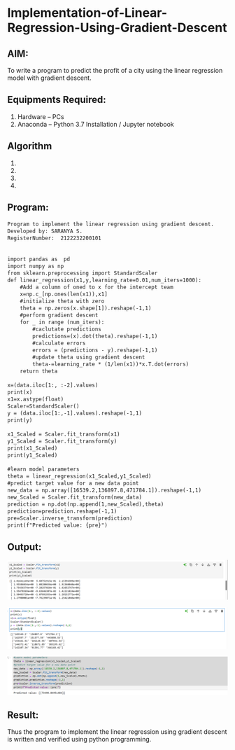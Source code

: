 # Implementation-of-Linear-Regression-Using-Gradient-Descent

## AIM:
To write a program to predict the profit of a city using the linear regression model with gradient descent.

## Equipments Required:
1. Hardware – PCs
2. Anaconda – Python 3.7 Installation / Jupyter notebook

## Algorithm
1. 
2. 
3. 
4. 

## Program:
```
Program to implement the linear regression using gradient descent.
Developed by: SARANYA S.
RegisterNumber:  2122232200101


import pandas as  pd
import numpy as np
from sklearn.preprocessing import StandardScaler
def linear_regression(x1,y,learning_rate=0.01,num_iters=1000):
    #Add a column of oned to x for the intercept team
    x=np.c_[np.ones(len(x1)),x1]
    #initialize theta with zero
    theta = np.zeros(x.shape[1]).reshape(-1,1)
    #perform gradient descent
    for _ in range (num_iters):
        #caclutate predictions
        predictions=(x).dot(theta).reshape(-1,1)
        #calculate errors
        errors = (predictions - y).reshape(-1,1)
        #update theta using gradient descent
        theta-=learning_rate * (1/len(x1))*x.T.dot(errors)
    return theta

x=(data.iloc[1:, :-2].values)
print(x)
x1=x.astype(float)
Scaler=StandardScaler()
y = (data.iloc[1:,-1].values).reshape(-1,1)
print(y)

x1_Scaled = Scaler.fit_transform(x1)
y1_Scaled = Scaler.fit_transform(y)
print(x1_Scaled)
print(y1_Scaled)

#learn model parameters
theta = linear_regression(x1_Scaled,y1_Scaled)
#predict target value for a new data point
new_data = np.array([16539.2,136897.8,471784.1]).reshape(-1,1)
new_Scaled = Scaler.fit_transform(new_data)
prediction = np.dot(np.append(1,new_Scaled),theta)
prediction=prediction.reshape(-1,1)
pre=Scaler.inverse_transform(prediction)
print(f"Predicted value: {pre}")
```

## Output:

![alt text](i.png)


![alt text](<image copy.png>)


![alt text](image.png)


## Result:
Thus the program to implement the linear regression using gradient descent is written and verified using python programming.
